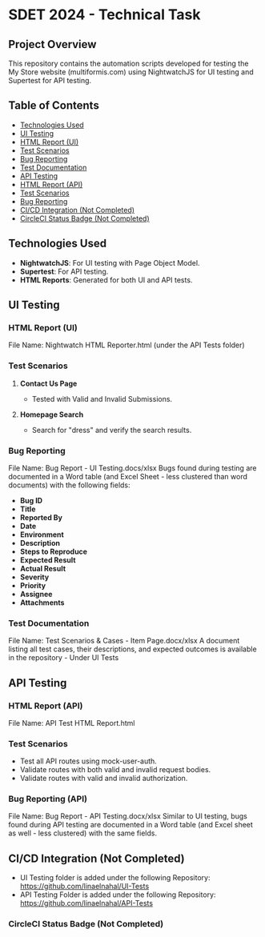 # SDET 2024 - Technical Task

## Project Overview

This repository contains the automation scripts developed for testing the My Store website (multiformis.com) using NightwatchJS for UI testing and Supertest for API testing.

## Table of Contents
- [Technologies Used](#technologies-used)
- [UI Testing](#ui-testing)
- [HTML Report (UI)](#html-report-ui)
- [Test Scenarios](#test-scenarios)
- [Bug Reporting](#bug-reporting)
- [Test Documentation](#test-documentation)
- [API Testing](#api-testing)
- [HTML Report (API)](#html-report-api)
- [Test Scenarios](#test-scenarios-1)
- [Bug Reporting](#bug-reporting-api)
- [CI/CD Integration (Not Completed)](#cicd-integration)
- [CircleCI Status Badge (Not Completed)](#circleci-status-badge)

## Technologies Used
- **NightwatchJS**: For UI testing with Page Object Model.
- **Supertest**: For API testing.
- **HTML Reports**: Generated for both UI and API tests.

## UI Testing

### HTML Report (UI)
File Name: Nightwatch HTML Reporter.html (under the API Tests folder)

### Test Scenarios
1. **Contact Us Page**
   - Tested with Valid and Invalid Submissions.

2. **Homepage Search**
   - Search for "dress" and verify the search results.

### Bug Reporting
File Name: Bug Report - UI Testing.docs/xlsx
Bugs found during testing are documented in a Word table (and Excel Sheet - less clustered than word documents) with the following fields:
- **Bug ID**
- **Title**
- **Reported By**
- **Date**
- **Environment**
- **Description**
- **Steps to Reproduce**
- **Expected Result**
- **Actual Result**
- **Severity**
- **Priority**
- **Assignee**
- **Attachments**

### Test Documentation
File Name: Test Scenarios & Cases - Item Page.docx/xlsx
A document listing all test cases, their descriptions, and expected outcomes is available in the repository - Under UI Tests

## API Testing

### HTML Report (API)
File Name: API Test HTML Report.html

### Test Scenarios
- Test all API routes using mock-user-auth.
- Validate routes with both valid and invalid request bodies.
- Validate routes with valid and invalid authorization.

### Bug Reporting (API)
File Name: Bug Report - API Testing.docx/xlsx
Similar to UI testing, bugs found during API testing are documented in a Word table (and Excel sheet as well - less clustered) with the same fields.

## CI/CD Integration (Not Completed)
- UI Testing folder is added under the following Repository: https://github.com/linaelnahal/UI-Tests
- API Testing Folder is added under the following Repository: https://github.com/linaelnahal/API-Tests

### CircleCI Status Badge (Not Completed)



